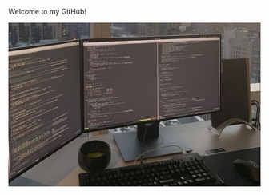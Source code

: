 Welcome to my GitHub!

![image for my read me](https://github.com/Megan-Zehrt/BookClub/blob/main/b96cdb05763fc243f8e636fdc916ece2.jpg)


<!---
Megan-Zehrt/Megan-Zehrt is a ✨ special ✨ repository because its `README.md` (this file) appears on your GitHub profile.
You can click the Preview link to take a look at your changes.
--->
